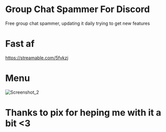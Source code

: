 # Group Chat Spammer For Discord

Free group chat spammer, updating it daily trying to get new features

# Fast af
https://streamable.com/5fvkzj

# Menu

![Screenshot_2](https://user-images.githubusercontent.com/93034640/143444396-28eb7d4d-0e7b-4e4e-ab83-8a2208d7e997.png)

# Thanks to pix for heping me with it a bit <3

